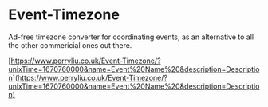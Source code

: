 # Event-Timezone

Ad-free timezone converter for coordinating events, as an alternative to all the other commericial ones out there.

[https://www.perryliu.co.uk/Event-Timezone/?unixTime=1670760000&name=Event%20Name%20&description=Description](https://www.perryliu.co.uk/Event-Timezone/?unixTime=1670760000&name=Event%20Name%20&description=Description)
